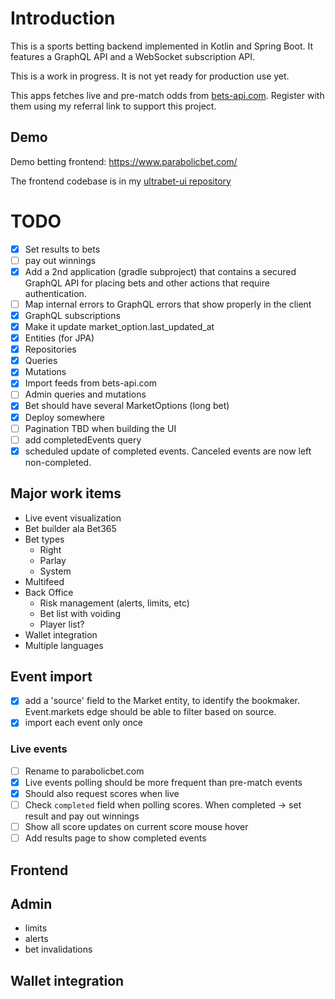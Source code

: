 # Introduction

This is a sports betting backend implemented in Kotlin and Spring Boot. It features a GraphQL API and a WebSocket subscription API.

This is a work in progress. It is not yet ready for production use yet.

This apps fetches live and pre-match odds from [bets-api.com](https://the-odds-api.com/?ref=ultrabet). 
Register with them using my referral link to support this project.

## Demo

Demo betting frontend: https://www.parabolicbet.com/

The frontend codebase is in my [ultrabet-ui repository](https://github.com/anssip/ultrabet-ui)

# TODO

- [x] Set results to bets
- [ ] pay out winnings 
- [x] Add a 2nd application (gradle subproject) that contains a secured GraphQL API for placing bets and other actions that require authentication.
- [ ] Map internal errors to GraphQL errors that show properly in the client 
- [x] GraphQL subscriptions
- [x] Make it update market_option.last_updated_at
- [x] Entities (for JPA)
- [x] Repositories
- [x] Queries
- [x] Mutations
- [x] Import feeds from bets-api.com
- [ ] Admin queries and mutations
- [x] Bet should have several MarketOptions (long bet)
- [x] Deploy somewhere
- [ ] Pagination TBD when building the UI
- [ ] add completedEvents query
- [x] scheduled update of completed events. Canceled events are now left non-completed.

## Major work items

- Live event visualization
- Bet builder ala Bet365
- Bet types
    - Right
    - Parlay
    - System
- Multifeed
- Back Office
    - Risk management (alerts, limits, etc)
    - Bet list with voiding
    - Player list?
- Wallet integration
- Multiple languages

## Event import

- [x] add a 'source' field to the Market entity, to identify the bookmaker. Event.markets edge should be able to filter
  based on source.
- [x] import each event only once

### Live events

- [ ] Rename to parabolicbet.com
- [x] Live events polling should be more frequent than pre-match events
- [x] Should also request scores when live
- [ ] Check `completed` field when polling scores. When completed -> set result and pay out winnings
- [ ] Show all score updates on current score mouse hover
- [ ] Add results page to show completed events

## Frontend

## Admin

- limits
- alerts
- bet invalidations

## Wallet integration
